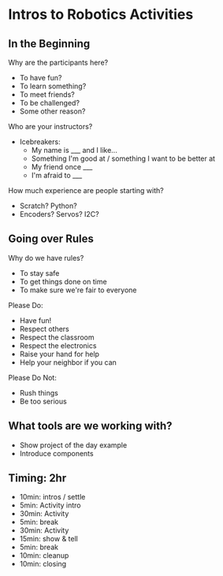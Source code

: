 # Intros to Robotics Activities

## In the Beginning
Why are the participants here?
  * To have fun?
  * To learn something?
  * To meet friends?
  * To be challenged?
  * Some other reason?

Who are your instructors?
  * Icebreakers: 
    - My name is ___ and I like...
    - Something I'm good at / something I  want to be better at
    - My friend once ___
    - I'm afraid to ___

How much experience are people starting with?
  * Scratch? Python?
  * Encoders? Servos? I2C?

## Going over Rules
 Why do we have rules?
  * To stay safe
  * To get things done on time
  * To make sure we're fair to everyone
 
Please Do:
  * Have fun!
  * Respect others
  * Respect the classroom
  * Respect the electronics
  * Raise your hand for help
  * Help your neighbor if you can

Please Do Not:
  * Rush things
  * Be too serious

## What tools are we working with?
  * Show project of the day example
  * Introduce components

## Timing: 2hr
  * 10min: intros / settle
  * 5min: Activity intro
  * 30min: Activity
  * 5min: break
  * 30min: Activity
  * 15min: show & tell
  * 5min: break
  * 10min: cleanup
  * 10min: closing